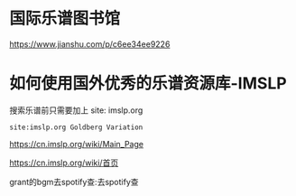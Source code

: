 # 国际乐谱图书馆



https://www.jianshu.com/p/c6ee34ee9226

# 如何使用国外优秀的乐谱资源库-IMSLP

搜索乐谱前只需要加上 site: imslp.org


```
site:imslp.org Goldberg Variation

```


https://cn.imslp.org/wiki/Main_Page

https://cn.imslp.org/wiki/首页

grant的bgm去spotify查:去spotify查







































